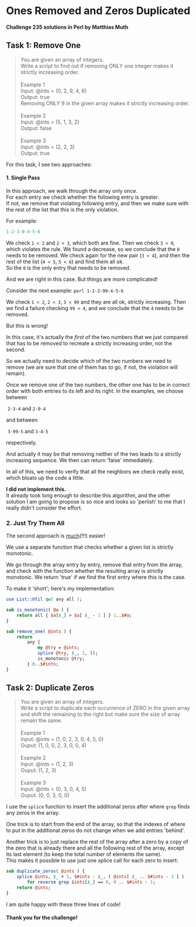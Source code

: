 # Ones Removed and Zeros Duplicated

**Challenge 235 solutions in Perl by Matthias Muth**

## Task 1: Remove One

> You are given an array of integers.<br/>
> Write a script to find out if removing ONLY one integer makes it strictly increasing order.<br/>
> <br/>
> Example 1<br/>
> Input: @ints = (0, 2, 9, 4, 6)<br/>
> Output: true<br/>
> Removing ONLY 9 in the given array makes it strictly increasing order.<br/>
> <br/>
> Example 2<br/>
> Input: @ints = (5, 1, 3, 2)<br/>
> Output: false<br/>
> <br/>
> Example 3<br/>
> Input: @ints = (2, 2, 3)<br/>
> Output: true<br/>

For this task, I see two approaches:

#### 1. Single Pass

In this approach, we walk through the array only once.<br/>For each entry we check whether the following entry is greater.<br/>If not, we remove that violating following entry, and then we make sure with the rest of the list that this is the only violation.

For example:
  ```perl
  1-2-3-0-4-5-6
  ```
We check `1 < 2` and `2 < 3`, which both are fine. Then we check `3 < 0`, which violates the rule.
  We found a decrease, so we conclude that the `0` needs to be removed.
  We check again for the new pair (`3 < 4`), and then the rest of the list (`4 < 5`, `5 < 6`) and find them all ok.<br/>So the `0` is the only entry that needs to be removed.

And we are right in this case. But things are more complicated!

Consider the next example:
    ```perl
  1-2-3-99-4-5-6
    ```

We check `1 < 2`, `2 < 3`, `3 < 99` and they are all ok, strictly increasing. Then we find a failure checking `99 < 4`, and we conclude that the `4` needs to be removed.

But this is wrong!

In this case, it's actually the *first* of the two numbers that we just compared that has to be removed to recreate a strictly increasing order, not the second.

So we actually need to decide which of the two numbers we need to remove (we are sure that one of them has to go, if not, the violation will remain).

Once we remove one of the two numbers, the other one has to be in correct order with both entries to its left and its right. In the examples, we choose between

​    `2-3-4` and `2-0-4`

and between

​    `3-99-5` and `3-4-5`

respectively.

And actually it may be that removing neither of the two leads to a strictly increasing sequence. We then can return 'false' immediately.

In all of this, we need to verify that all the neighbors we check really exist, which bloats up the code a little.

**I did not implement this.**<br/>
It already took long enough to describe this algorithm, and the other solution I am going to propose is so nice and looks so 'perlish' to me that I really didn't consider the effort.

### 2. Just Try Them All

The second approach is <u>much</u>(!!!) easier!

We use a separate function that checks whether a given list is strictly monotonic.

We go through the array entry by entry, remove that entry from the array, and check with the function whether the resulting array is strictly monotonic. We return 'true' if we find the first entry where this is the case. 

To make it 'short'; here's my implementation:

```perl
use List::Util qw( any all );

sub is_monotonic( @a ) {
    return all { $a[$_] > $a[ $_ - 1 ] } 1..$#a;
}

sub remove_one( @ints ) {
    return
        any {
            my @try = @ints;
            splice @try, $_, 1, ();
            is_monotonic @try;
        } 0..$#ints;
}
```

## Task 2: Duplicate Zeros

> You are given an array of integers.<br/>
> Write a script to duplicate each occurrence of ZERO in the given array and shift the remaining to the right but make sure the size of array remain the same.<br/>
> <br/>Example 1<br/>
> Input: @ints = (1, 0, 2, 3, 0, 4, 5, 0)<br/>
> Ouput: (1, 0, 0, 2, 3, 0, 0, 4)<br/>
> <br/>
> Example 2<br/>
> Input: @ints = (1, 2, 3)<br/>
> Ouput: (1, 2, 3)<br/>
> <br/>
> Example 3<br/>
> Input: @ints = (0, 3, 0, 4, 5)<br/>
> Ouput: (0, 0, 3, 0, 0)<br/>

I use the `splice` function to insert the additional zeros after where `grep` finds any zeros in the array.

One trick is to start from the end of the array, so that the indexes of where to put in the additional zeros do not change when we add entries 'behind'.

Another trick is to just replace the rest of the array after a zero by a copy of the zero that is already there and all the following rest of the array, except its last element (to keep the total number of elements the same).<br/>
This makes it possible to use just one splice call for each zero to insert:

```perl
sub duplicate_zeros( @ints ) {
    splice @ints, $_ + 1, $#ints - $_, ( @ints[ $_ .. $#ints - 1 ] )
        for reverse grep $ints[$_] == 0, 0 .. $#ints - 1;
    return @ints;
}
```

I am quite happy with these three lines of code!

#### **Thank you for the challenge!**
